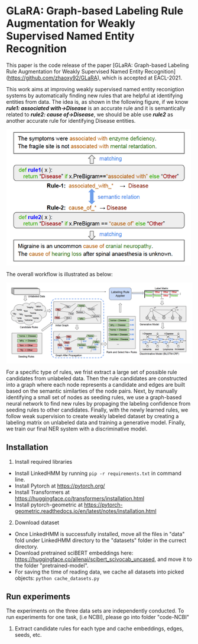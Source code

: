 # GLaRA: Graph-based Labeling Rule Augmentation for Weakly Supervised Named Entity Recognition

This paper is the code release of the paper [GLaRA: Graph-based Labeling Rule Augmentation for Weakly Supervised Named Entity Recognition] (https://github.com/zhaoxy92/GLaRA), which is accepted at EACL-2021.

This work aims at improving weakly supervised named entity reconigtion systems by automatically finding new rules that are helpful at identifying entities from data. The idea is, as shown in the following figure, if we know ***rule1: associated with->Disease*** is an accurate rule and it is semantically related to ***rule2: cause of->Disease***, we should be able use ***rule2*** as another accurate rule for identifying Disease entities.


<img align="center" src="./images/rule-example.png" width="500" />


The overall workflow is illustrated as below:

<img align="center" src="./images/glara-architecture.png" width="1000" />

For a specific type of rules, we frist extract a large set of possible rule candidates from unlabeled data. Then the rule candidates are constructed into a graph where each node represents a candidate and edges are built based on the semantic similarties of the node pairs. Next, by manually identifying a small set of nodes as seeding rules, we use a graph-based neural network to find new rules by propaging the labeling confidence from seeding rules to other candidates. Finally, with the newly learned rules, we follow weak supervision to create weakly labeled dataset by creating a labeling matrix on unlabeled data and training a generative model. Finally, we train our final NER system with a discriminative model.


## Installation

1. Install required libraries
  - Install LinkedHMM by running `pip -r requirements.txt` in command line.
  - Install Pytorch at https://pytorch.org/
  - Install Transformers at https://huggingface.co/transformers/installation.html
  - Install pytorch-geometric at https://pytorch-geometric.readthedocs.io/en/latest/notes/installation.html

2. Download dataset
  - Once LinkedHMM is successfully installed, move all the files in "data" fold under LinkedHMM directory to the "datasets" folder in the currect directory.
  - Download pretrained sciBERT embeddings here: https://huggingface.co/allenai/scibert_scivocab_uncased, and move it to the folder "pretrained-model".
  - For saving the time of reading data, we cache all datasets into picked objects: `python cache_datasets.py` 

## Run experiments
The experiments on the three data sets are independently conducted. To run experiments for one task, (i.e NCBI), please go into folder "code-NCBI"

1. Extract candidate rules for each type and cache embeddings, edges, seeds, etc.
